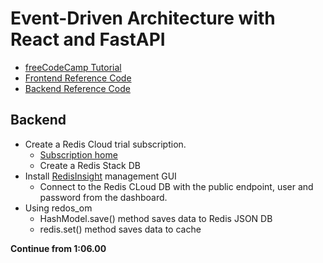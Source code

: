 # Event-Driven Architecture with React and FastAPI

- [freeCodeCamp Tutorial](https://www.youtube.com/watch?v=NVvIpqmf_Xc)
- [Frontend Reference Code](https://github.com/scalablescripts/react-event-driven)
- [Backend Reference Code](https://github.com/scalablescripts/fast-api-event-driven)

## Backend

- Create a Redis Cloud trial subscription.
    - [Subscription home](https://app.redislabs.com/#/subscriptions/subscription/1840108/bdb)
    - Create a Redis Stack DB
- Install [RedisInsight](https://redis.com/redis-enterprise/redis-insight/) management GUI
    - Connect to the Redis CLoud DB with the public endpoint, user and password from the dashboard.
- Using redos_om
    - HashModel.save() method saves data to Redis JSON DB
    - redis.set() method saves data to cache

**Continue from 1:06.00**